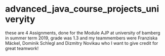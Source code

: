 # advanced_java_course_projects_univeryity
these are 4 Assignments, done for the Module AJP at university of bamberg in summer term 2019, grade was 1.3 and my teammembers were Franziska Mäckel, Dominik Schlegl and Dizmitry Novikau who I want to give credit for great teamwork!
